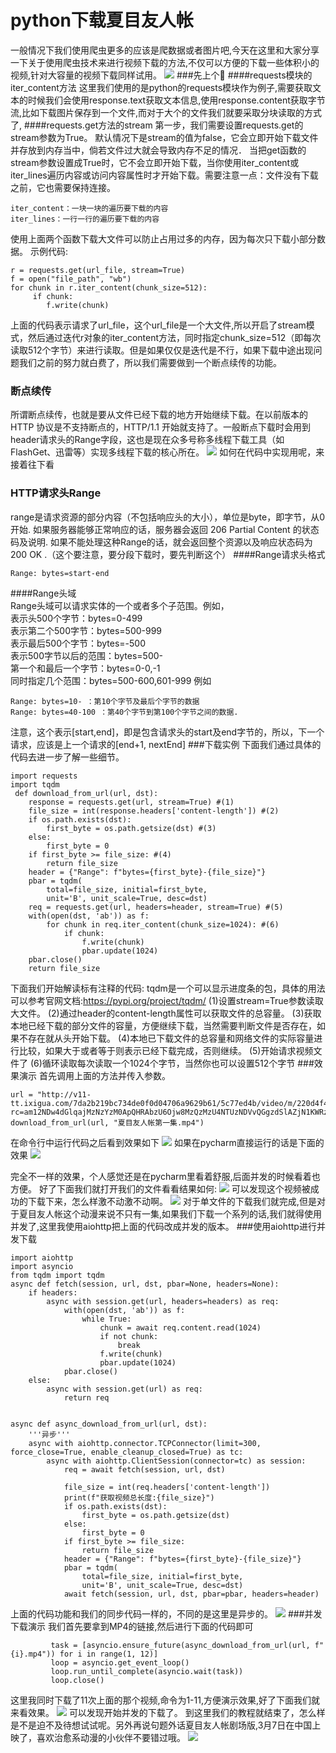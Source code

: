 # python下载夏目友人帐

   一般情况下我们使用爬虫更多的应该是爬数据或者图片吧,今天在这里和大家分享一下关于使用爬虫技术来进行视频下载的方法,不仅可以方便的下载一些体积小的视频,针对大容量的视频下载同样试用。
![](https://img2018.cnblogs.com/blog/736399/201902/736399-20190228212836700-1955556009.jpg)
###先上个🌰
####requests模块的iter_content方法
这里我们使用的是python的requests模块作为例子,需要获取文本的时候我们会使用response.text获取文本信息,使用response.content获取字节流,比如下载图片保存到一个文件,而对于大个的文件我们就要采取分块读取的方式了,
####requests.get方法的stream
第一步，我们需要设置requests.get的stream参数为True。
默认情况下是stream的值为false，它会立即开始下载文件并存放到内存当中，倘若文件过大就会导致内存不足的情况．
当把get函数的stream参数设置成True时，它不会立即开始下载，当你使用iter_content或iter_lines遍历内容或访问内容属性时才开始下载。需要注意一点：文件没有下载之前，它也需要保持连接。
```
iter_content：一块一块的遍历要下载的内容
iter_lines：一行一行的遍历要下载的内容
```
使用上面两个函数下载大文件可以防止占用过多的内存，因为每次只下载小部分数据。
示例代码:
```
r = requests.get(url_file, stream=True)
f = open("file_path", "wb")
for chunk in r.iter_content(chunk_size=512):
     if chunk:
        f.write(chunk)
```
上面的代码表示请求了url_file，这个url_file是一个大文件,所以开启了stream模式，然后通过迭代r对象的iter_content方法，同时指定chunk_size=512（即每次读取512个字节）来进行读取。但是如果仅仅是迭代是不行，如果下载中途出现问题我们之前的努力就白费了，所以我们需要做到一个断点续传的功能。
### 断点续传
所谓断点续传，也就是要从文件已经下载的地方开始继续下载。在以前版本的 HTTP 协议是不支持断点的，HTTP/1.1 开始就支持了。一般断点下载时会用到 header请求头的Range字段，这也是现在众多号称多线程下载工具（如 FlashGet、迅雷等）实现多线程下载的核心所在。
![](https://img2018.cnblogs.com/blog/736399/201902/736399-20190228213152235-149514724.jpg)
如何在代码中实现用呢，来接着往下看
### HTTP请求头Range
range是请求资源的部分内容（不包括响应头的大小），单位是byte，即字节，从0开始.
如果服务器能够正常响应的话，服务器会返回 206 Partial Content 的状态码及说明.
如果不能处理这种Range的话，就会返回整个资源以及响应状态码为 200 OK .（这个要注意，要分段下载时，要先判断这个）
####Range请求头格式
```
Range: bytes=start-end
```
####Range头域  
Range头域可以请求实体的一个或者多个子范围。例如，  
表示头500个字节：bytes=0-499  
表示第二个500字节：bytes=500-999  
表示最后500个字节：bytes=-500  
表示500字节以后的范围：bytes=500-  
第一个和最后一个字节：bytes=0-0,-1  
同时指定几个范围：bytes=500-600,601-999 
例如
```
Range: bytes=10- ：第10个字节及最后个字节的数据
Range: bytes=40-100 ：第40个字节到第100个字节之间的数据.
```
注意，这个表示[start,end]，即是包含请求头的start及end字节的，所以，下一个请求，应该是上一个请求的[end+1, nextEnd]
###下载实例
下面我们通过具体的代码去进一步了解一些细节。
```
import requests
import tqdm
 def download_from_url(url, dst):
    response = requests.get(url, stream=True) #(1)
    file_size = int(response.headers['content-length']) #(2)
    if os.path.exists(dst):
        first_byte = os.path.getsize(dst) #(3)
    else:
        first_byte = 0
    if first_byte >= file_size: #(4)
        return file_size
    header = {"Range": f"bytes={first_byte}-{file_size}"} 
    pbar = tqdm(
        total=file_size, initial=first_byte,
        unit='B', unit_scale=True, desc=dst)
    req = requests.get(url, headers=header, stream=True) #(5)
    with(open(dst, 'ab')) as f:
        for chunk in req.iter_content(chunk_size=1024): #(6)
            if chunk:
                f.write(chunk)
                pbar.update(1024)
    pbar.close()
    return file_size
```
下面我们开始解读标有注释的代码:
tqdm是一个可以显示进度条的包，具体的用法可以参考官网文档:https://pypi.org/project/tqdm/
(1)设置stream=True参数读取大文件。
(2)通过header的content-length属性可以获取文件的总容量。
(3)获取本地已经下载的部分文件的容量，方便继续下载，当然需要判断文件是否存在，如果不存在就从头开始下载。
(4)本地已下载文件的总容量和网络文件的实际容量进行比较，如果大于或者等于则表示已经下载完成，否则继续。
(5)开始请求视频文件了
(6)循环读取每次读取一个1024个字节，当然你也可以设置512个字节
###效果演示
首先调用上面的方法并传入参数。
```
url = "http://v11-tt.ixigua.com/7da2b219bc734de0f0d04706a9629b61/5c77ed4b/video/m/220d4f4e99b7bfd49efb110892d892bea9011612eb3100006b7bebf69d81/?rc=am12NDw4dGlqajMzNzYzM0ApQHRAbzU6Ojw8MzQzMzU4NTUzNDVvQGgzdSlAZjN1KWRzcmd5a3VyZ3lybHh3Zjc2QHFubHBfZDJrbV8tLTYxL3NzLW8jbyMxLTEtLzEtLjMvLTUvNi06I28jOmEtcSM6YHZpXGJmK2BeYmYrXnFsOiMzLl4%3D"
download_from_url(url, "夏目友人帐第一集.mp4")
```
在命令行中运行代码之后看到效果如下
![](https://img2018.cnblogs.com/blog/736399/201902/736399-20190228210024472-1332951661.gif)
如果在pycharm直接运行的话是下面的效果
![](https://img2018.cnblogs.com/blog/736399/201902/736399-20190228210315069-60897625.gif)

完全不一样的效果，个人感觉还是在pycharm里看着舒服,后面并发的时候看着也方便。
好了下面我们就打开我们的文件看看结果如何:
![](https://img2018.cnblogs.com/blog/736399/201902/736399-20190228210034910-1916435539.gif)
可以发现这个视频被成功的下载下来，怎么样激不动激不动啊。
![](https://img2018.cnblogs.com/blog/736399/201902/736399-20190228213140324-2028911776.gif)
对于单文件的下载我们就完成,但是对于夏目友人帐这个动漫来说不只有一集,如果我们下载一个系列的话,我们就得使用并发了,这里我使用aiohttp把上面的代码改成并发的版本。
###使用aiohttp进行并发下载
```
import aiohttp
import asyncio
from tqdm import tqdm
async def fetch(session, url, dst, pbar=None, headers=None):
    if headers:
        async with session.get(url, headers=headers) as req:
            with(open(dst, 'ab')) as f:
                while True:
                    chunk = await req.content.read(1024)
                    if not chunk:
                        break
                    f.write(chunk)
                    pbar.update(1024)
            pbar.close()
    else:
        async with session.get(url) as req:
            return req


async def async_download_from_url(url, dst):
    '''异步'''
    async with aiohttp.connector.TCPConnector(limit=300, force_close=True, enable_cleanup_closed=True) as tc:
        async with aiohttp.ClientSession(connector=tc) as session:
            req = await fetch(session, url, dst)

            file_size = int(req.headers['content-length'])
            print(f"获取视频总长度:{file_size}")
            if os.path.exists(dst):
                first_byte = os.path.getsize(dst)
            else:
                first_byte = 0
            if first_byte >= file_size:
                return file_size
            header = {"Range": f"bytes={first_byte}-{file_size}"}
            pbar = tqdm(
                total=file_size, initial=first_byte,
                unit='B', unit_scale=True, desc=dst)
            await fetch(session, url, dst, pbar=pbar, headers=header)
```
上面的代码功能和我们的同步代码一样的，不同的是这里是异步的。
![](https://img2018.cnblogs.com/blog/736399/201902/736399-20190228212820538-1650126491.jpg)
###并发下载演示
我们首先要拿到MP4的链接,然后进行下面的代码即可
```
         task = [asyncio.ensure_future(async_download_from_url(url, f"{i}.mp4")) for i in range(1, 12)]
         loop = asyncio.get_event_loop()
         loop.run_until_complete(asyncio.wait(task))
         loop.close()
```
这里我同时下载了11次上面的那个视频,命令为1-11,方便演示效果,好了下面我们就来看效果。
![](https://img2018.cnblogs.com/blog/736399/201902/736399-20190228212001382-1666462070.gif)
可以发现开始并发的下载了。
到这里我们的教程就结束了，怎么样是不是迫不及待想试试呢。另外再说句题外话夏目友人帐剧场版,3月7日在中国上映了，喜欢治愈系动漫的小伙伴不要错过哦。
![](https://img2018.cnblogs.com/blog/736399/201902/736399-20190228213130321-621748554.jpg)
